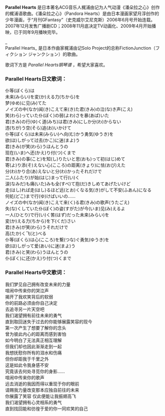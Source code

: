 

**Parallel Hearts** 是日本著名ACG音乐人梶浦由记为人气动漫《潘朵拉之心》创作的梶浦语歌曲。《潘朵拉之心》（Pandora
Hearts）是由日本漫画家望月淳创作的少年漫画，于“月刊GFantasy”（史克威尔艾尼克斯）2006年6月号开始连载。2007年12月发售广播剧CD；2008年11月底决定TV动画化、2009年4月开始播映，已于同年9月播映完毕。

_  
Parallel Hearts_ 是日本作曲家梶浦由记Solo Project的总称FictionJunction（フィクション ジャンクション）的歌曲。

  
歌词下方是 _Parallel Hearts钢琴谱_ ，希望大家喜欢。

### Parallel Hearts日文歌词：

仆等(ぼくら)は  
未来(みらい)を変(か)える力(ちから)を  
梦(ゆめ)に见(み)てた  
ノイズの中(なか)闻(き)こえて来(き)た君(きみ)の泣(な)き声(こえ)  
笑(わら)っていた仆(ぼく)の弱(よわ)さを暴(あば)いた  
君(きみ)の行(ゆ)く道(みち)は君(きみ)にしか分(わ)からない  
违(ちが)う空(そら)追(お)いかけて  
仆等(ぼくら)は未来(みらい)へ向(む)かう勇気(ゆうき)を  
欲(ほ)しがって过去(かこ)に迷(まよ)う  
君(きみ)が笑(わら)うほんとうの  
现在(いま)へ还(かえ)り付(つ)くまで  
君(きみ)の事(こと)を知(し)りたいと思(おも)って初(はじ)めて  
寄(よ)り添(そ)えない心(こころ)の距离(きょり)に怯(おび)えた  
分(わ)かり合(あ)えないと分(わ)かったそれだけで  
二人(ふたり)が始(はじ)まって行(い)く  
涙(なみだ)も痛(いた)みも全(すべ)て抱(だ)きしめてあげたいけど  
走(はし)れば走(はし)るほど远(とお)くなる気(き)がして不安(ふあん)になる  
何処(どこ)まで行(ゆ)けばいいの……  
ノイズの中(なか)闻(き)こえて来(く)る君(きみ)の歌声(うたごえ)  
失(な)くしていた仆(ぼく)の姿(すがた)が今(いま)见(み)えるよ  
一人(ひとり)で行(い)く筈(はず)だった未来(みらい)を  
変(か)える力(ちから)を下(くだ)さい  
君(きみ)が笑(わら)うそれだけで  
高(たか)く飞(と)べる  
仆等(ぼくら)は心(こころ)を繋(つな)ぐ勇気(ゆうき)を  
欲(ほ)しがって爱(あい)に迷(まよ)う  
君(きみ)と笑(わら)うほんとうの  
仆(ぼく)に还(かえ)り付(つ)くまで

### Parallel Hearts中文歌词：

我们梦见自己拥有改变未来的力量  
喧闹中传来你的哭泣声  
揭开了我欢笑背后的软弱  
你的前路必须由你自己决定  
去追寻另一片天空吧  
我们渴望拥有前往未来的勇气  
直到取回迷失于过去的你能够展露笑容的现今  
第一次产生了想要了解你的念头  
曾为彼此内心的距离而感到害怕  
如今明白了无法真正相互理解  
但我们却也因此渐渐走到一起  
我想抚慰你所有的泪水和伤痛  
但你却距我于千里之外  
这是如此令我身感不安  
究竟该去何处寻觅你的身影……  
喧闹中传来你的歌声  
远去消逝的我因而得以重现于你的眼前  
请赐我力量改变那本应独自前往的未来  
你展露了笑容 仅此便能让我振翅高飞  
我们渴望拥有心灵相系的勇气  
直到找回能和彷徨于爱的你一同欢笑的自己

